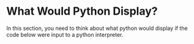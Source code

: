 # What Would Python Display?

In this section, you need to think about what python would display if the code below were input to a python interpreter.
